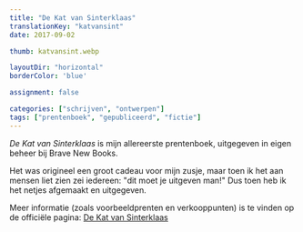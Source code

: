 ```yaml
---
title: "De Kat van Sinterklaas"
translationKey: "katvansint"
date: 2017-09-02

thumb: katvansint.webp

layoutDir: "horizontal"
borderColor: 'blue'

assignment: false

categories: ["schrijven", "ontwerpen"]
tags: ["prentenboek", "gepubliceerd", "fictie"]
---
```


_De Kat van Sinterklaas_ is mijn allereerste prentenboek, uitgegeven in eigen beheer bij Brave New Books.

Het was origineel een groot cadeau voor mijn zusje, maar toen ik het aan mensen liet zien zei iedereen: "dit moet je uitgeven man!" Dus toen heb ik het netjes afgemaakt en uitgegeven.

Meer informatie (zoals voorbeeldprenten en verkooppunten) is te vinden op de officiële pagina: [De Kat van Sinterklaas](https://nietdathetuitmaakt.nl/boeken/de-kat-van-sinterklaas/)



